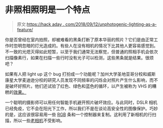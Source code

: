 # 非照相照明是一个特点

> 原文:[https://hack aday . com/2018/09/12/unphotogenic-lighting-as-a-feature/](https://hackaday.com/2018/09/12/unphotogenic-lighting-as-a-feature/)

你是否曾经在室内拍照，却被难看的黑条打断了原本华丽的照片？它们是由正常工作时忽明忽暗的灯光造成的。有些人在没有相机的情况下比其他人更容易感觉到。不一致的光熄灭得如此短暂，以至于我们通常无法察觉，但普通的照相手机会依次扫描像素行，如果在扫描一些行时没有光子可以检测，这些黑条就是结果。很烦吧？

如果有人把 light up 这个 bug 打扮成一个功能呢？加州大学圣地亚哥分校和威斯康星大学麦迪逊分校的研究人员发现不同频率的闪烁会对照片产生什么影响，而不是破坏好照片。他们还试验了红色、绿色和蓝色的循环，以产生被称为 VHS 的糟糕的[效果。](https://hackaday.com/2018/05/27/rolling-old-school-with-copy-protection-from-the-1980s/)

一个聪明的摄影师可以用任何智能手机避开照片破坏效应。与此同时，DSLR 相机已经免疫，它不会在阳光下工作，所以我们不是在谈论高安全性的图像保护。巧妙的是，这应该很容易用一些 [RGB](https://hackaday.com/2014/10/20/a-single-pixel-color-digital-camera/) 条和一个控制器来复制。这利用了新相机的行扫描，所以一些[老相机](https://hackaday.com/2018/08/13/dawn-of-the-first-digital-camera/)不受影响。